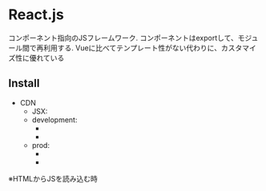 
# React.js

コンポーネント指向のJSフレームワーク.
コンポーネントはexportして、モジュール間で再利用する.
Vueに比べてテンプレート性がない代わりに、カスタマイズ性に優れている

## Install

- CDN
  - JSX: <script src="https://unpkg.com/babel-standalone@6/babel.min.js"></script>
  - development: 
    - <script src="https://unpkg.com/react@17/umd/react.development.js" crossorigin></script>
    - <script src="https://unpkg.com/react-dom@17/umd/react-dom.development.js" crossorigin></script>
  - prod: 
    - <script crossorigin src="https://unpkg.com/react@17/umd/react.production.min.js"></script>
    - <script crossorigin src="https://unpkg.com/react-dom@17/umd/react-dom.production.min.js"></script>
※HTMLからJSを読み込む時<script type="text/babel">とすること

- npm
  - npm init -y
  - npm install babel-cli@6 babel-preset-react-app@3
  - npx babel --watch src --out-dir . --presets react-app/prod

## JSX(JS extension)記法

- JSXはReactObjectのメソッドである
- render()の第一引数は単一タグで記載する必要がある(divタグで囲う)
- class属性はclassName属性に置換(classが予約語のため)
- 閉じタグ無しはスラッシュ要 ex: <hr />
- 変数や関数は{}で囲う
- JSXはcamelCaseで記述
- ReactDOM.render(JSX)で任意のHTMLidに挿入
- HTML内に挿入する場所をcontainerと呼ぶ

以下は等価であり、Babelでトランスコンパイルしている

```js
// JSX
const element = (
  <h1 className="greeting">
    Hello, world!
  </h1>
);

// React Object
const element = React.createElement(
  'h1',
  {className: 'greeting'},
  'Hello, world!'
);
```

## 組み込みObject

- React: {
    props: {
      Component,
      PureComponent,
    },
    methods: {
      createElement(),
      createFactory(),
    }
}
- ReactDOM: {
    methods: {
      render(),
      hydrate(),
      unmountComponentAtNode(),
      findDOMNode(),
      createPortal(),
    }
}

## React Component

ReactDOM内で再利用可能な部品群。関数コンポーネントとクラスコンポーネントがある。
※先頭は大文字にする必要がある

- Componentは分割せよ
- Component(props)において、propsの戻り値を変えてはいけない(pure)

```js
// 関数コンポーネント
function Welcome(props) {
  return <h1>Hello, {props.name}</h1>;
}

// クラスコンポーネント
class Welcome extends React.Component {
  render() { // 絶対に必要なメソッド
    return <h1>Hello, {this.props.name}</h1>;
  }
}
```

以下のようにして、いくらでも再利用可能

```js
function Welcome(props) {
  return <h1>Hello, {props.name}</h1>;
}

function MultiWelcome() {
  return (
    <div>
      <Welcome name="taro" />
      <Welcome name="jiro" />
      <Welcome name="hanako" />
    </div>
  )
}

ReactDOM.render(
  <MultiWelcome />,
  document.getElementById('root')
);
```


### Component state(Class Component)

関数コンポーネントにstateを付与して、クラスコンポーネントにすることで変数を永続化させる

1. React.Componentクラスを継承したClassを作成する
2. render()メソッドを挟む
3. propsをthis.propsとして参照する
4. this.propsをthis.stateに書き換えある
5. constructor(props)を追加する.
6. super(props)で親クラスにpropsを渡す
7. <Component />のプロパティを削除する

- this.stateはComponent(Instance)内のlocal scopeである
- propsやstateは単方向バインディングだから、子コンポーネントにしか影響を与えない

以下ではまだクラスコンポーネントは完成しません

```js
// 関数コンポーネント
function Clock(props) {
  return (
    <div>
      <h1>Hello, world</h1>
      <h2>It is {props.date.toLocaleTimeString()}</h2>
    </div>
  );
}

function tick() {
  ReactDOM.render(
    <Clock date={new Date()} />,
    document.getElementById('root')
  );
}

setInterval(tick, 1000);

// クラスコンポーネント v1
class Clock extends React.Component {
  render() { // renderは必須
    return (
      <div>
        <h1>Hello, world</h1>
        <h2>It is {this.props.date.toLocaleTimeString()}</h2>
      </div>
    );
  }
}

// クラスコンポーネント v2
class Clock extends React.Component {
  constructor(props) {
    super(props);
    this.state = {date: new Date()}; // 初期値
  }

  render() {
    return (
      <div>
        <h1>Hello, world</h1>
        <h2>It is {this.state.date.toLocaleTimeString()}</h2>
      </div>
    )
  }
}

ReactDOM.render(
  <Clock />,
  document.getElementById('root')
);
```

### Life Cycle Method

Componentがmountあるいはunmountされた時に呼び出すメソッド. Componentのメモリリークに影響する

※setState()を利用せず、直接this.stateを変更すると再度render()されない

```js
class Clock extends React.Component {
  constructor(props) {
    super(props);
    this.state = {date: new Date()}; // 初期化
  }

  componentDidMount() { // mount
    this.timerID = setInterval(
      () => this.tick(),
      1000
    );
  }

  componentWillUnmount() { // unmount
    clearInterval(this.timerID);
  }

  tick() {
    this.setState({ // this.stateを変えて再度render()
      date: new Date()
    });
  }

  render() {
    return (
      <div>
        <h1>Hello, world!</h1>
        <h2>It is {this.state.date.toLocaleTimeString()}.</h2>
      </div>
    );
  }
}

ReactDOM.render(
  <Clock />,
  document.getElementById('root')
);
```





